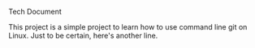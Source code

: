 Tech Document

This project is a simple project to learn how to use command line git on Linux.
Just to be certain, here's another line.
